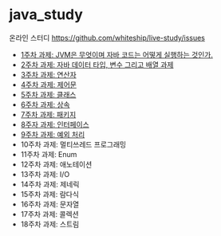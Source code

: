 # java_study

온라인 스터디 https://github.com/whiteship/live-study/issues

* [1주차 과제: JVM은 무엇이며 자바 코드는 어떻게 실행하는 것인가.](./study/1주차.md)
* [2주차 과제: 자바 데이터 타입, 변수 그리고 배열 과제](./study/2주차.md)
* [3주차 과제: 연산자](./study/3주차.md)
* [4주차 과제: 제어문](./study/4주차.md)
* [5주차 과제: 클래스](./study/5주차.md)
* [6주차 과제: 상속](./study/6주차.md)
* [7주차 과제: 패키지](./study/7주차.md)
* [8주자 과제: 인터페이스](./study/8주차.md)
* [9주차 과제: 예외 처리](./study/9주차.md)
* 10주차 과제: 멀티쓰레드 프로그래밍
* 11주차 과제: Enum
* 12주차 과제: 애노테이션
* 13주차 과제: I/O
* 14주차 과제: 제네릭
* 15주차 과제: 람다식
* 16주차 과제: 문자열
* 17주차 과제: 콜렉션
* 18주차 과제: 스트림
